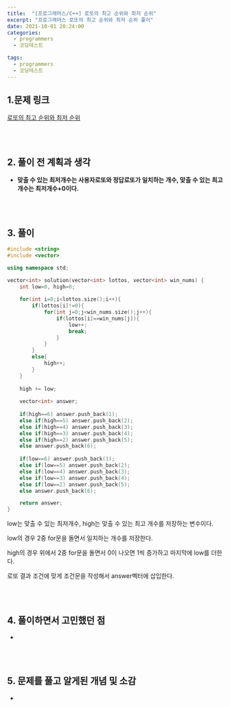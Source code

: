```yaml
---
title:  "[프로그래머스/C++] 로또의 최고 순위와 최저 순위"
excerpt: "프로그래머스 로또의 최고 순위와 최저 순위 풀이"
date: 2021-10-01 20:24:00
categories:
  - programmers
  - 코딩테스트

tags:
  - programmers
  - 코딩테스트
---
```


## 1.문제 링크

[로또의 최고 순위와 최저 순위](https://programmers.co.kr/learn/courses/30/lessons/77484)

<br>
<br>

## 2. 풀이 전 계획과 생각

- **맞출 수 있는 최저개수는 사용자로또와 정답로또가 일치하는 개수, 맞출 수 있는 최고개수는 최저개수+0이다.**


<br>
<br>

## 3. 풀이

```cpp
#include <string>
#include <vector>

using namespace std;

vector<int> solution(vector<int> lottos, vector<int> win_nums) {
    int low=0, high=0;
    
    for(int i=0;i<lottos.size();i++){
        if(lottos[i]!=0){
            for(int j=0;j<win_nums.size();j++){
                if(lottos[i]==win_nums[j]){
                    low++;
                    break;
                }
            }
        }
        else{
            high++;
        }
    }
    
    high += low;
    
    vector<int> answer;
    
    if(high==6) answer.push_back(1);
    else if(high==5) answer.push_back(2);
    else if(high==4) answer.push_back(3);
    else if(high==3) answer.push_back(4);
    else if(high==2) answer.push_back(5);
    else answer.push_back(6);
    
    if(low==6) answer.push_back(1);
    else if(low==5) answer.push_back(2);
    else if(low==4) answer.push_back(3);
    else if(low==3) answer.push_back(4);
    else if(low==2) answer.push_back(5);
    else answer.push_back(6);

    return answer;
}
```

low는 맞출 수 있는 최저개수, high는 맞출 수 있는 최고 개수를 저장하는 변수이다.

low의 경우 2중 for문을 돌면서 일치하는 개수를 저장한다.

high의 경우 위에서 2중 for문을 돌면서 0이 나오면 1씩 증가하고 마지막에 low를 더한다.

로또 결과 조건에 맞게 조건문을 작성해서 answer벡터에 삽입한다.

<br>
<br>

## 4. 풀이하면서 고민했던 점

- 

<br>
<br>

## 5. 문제를 풀고 알게된 개념 및 소감

- 